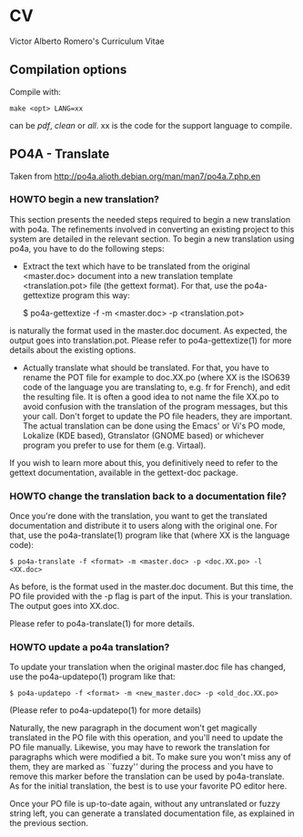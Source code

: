 # CV
Victor Alberto Romero's Curriculum Vitae

## Compilation options

Compile with:

    make <opt> LANG=xx

<opt> can be _pdf_, _clean_ or _all_. xx is the code for the support language to compile.

## PO4A - Translate

Taken from http://po4a.alioth.debian.org/man/man7/po4a.7.php.en

### HOWTO begin a new translation?

This section presents the needed steps required to begin a new translation with po4a. The refinements involved in converting an existing project to this system are detailed in the relevant section.
To begin a new translation using po4a, you have to do the following steps:

* Extract the text which have to be translated from the original <master.doc> document into a new translation template <translation.pot> file (the gettext format). For that, use the po4a-gettextize program this way:

    $ po4a-gettextize -f <format> -m <master.doc> -p <translation.pot>

<format> is naturally the format used in the master.doc document. As expected, the output goes into translation.pot. Please refer to po4a-gettextize(1) for more details about the existing options.

* Actually translate what should be translated. For that, you have to rename the POT file for example to doc.XX.po (where XX is the ISO639 code of the language you are translating to, e.g. fr for French), and edit the resulting file. It is often a good idea to not name the file XX.po to avoid confusion with the translation of the program messages, but this your call. Don't forget to update the PO file headers, they are important.
The actual translation can be done using the Emacs' or Vi's PO mode, Lokalize (KDE based), Gtranslator (GNOME based) or whichever program you prefer to use for them (e.g. Virtaal).

If you wish to learn more about this, you definitively need to refer to the gettext documentation, available in the gettext-doc package.

 
### HOWTO change the translation back to a documentation file?

Once you're done with the translation, you want to get the translated documentation and distribute it to users along with the original one. For that, use the po4a-translate(1) program like that (where XX is the language code):

    $ po4a-translate -f <format> -m <master.doc> -p <doc.XX.po> -l <XX.doc>

As before, <format> is the format used in the master.doc document. But this time, the PO file provided with the -p flag is part of the input. This is your translation. The output goes into XX.doc.

Please refer to po4a-translate(1) for more details.  

### HOWTO update a po4a translation?

To update your translation when the original master.doc file has changed, use the po4a-updatepo(1) program like that:

    $ po4a-updatepo -f <format> -m <new_master.doc> -p <old_doc.XX.po>

(Please refer to po4a-updatepo(1) for more details)

Naturally, the new paragraph in the document won't get magically translated in the PO file with this operation, and you'll need to update the PO file manually. Likewise, you may have to rework the translation for paragraphs which were modified a bit. To make sure you won't miss any of them, they are marked as ``fuzzy'' during the process and you have to remove this marker before the translation can be used by po4a-translate. As for the initial translation, the best is to use your favorite PO editor here.

Once your PO file is up-to-date again, without any untranslated or fuzzy string left, you can generate a translated documentation file, as explained in the previous section.  


